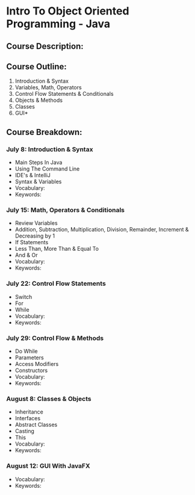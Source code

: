 # Intro To Object Oriented Programming - Java 

## Course Description:

## Course Outline:
1. Introduction & Syntax
2. Variables, Math, Operators 
3. Control Flow Statements & Conditionals
4. Objects & Methods
5. Classes
6. GUI*

## Course Breakdown:
### July 8:  Introduction & Syntax
- Main Steps In Java
- Using The Command Line
- IDE's & IntelliJ
- Syntax & Variables
- Vocabulary:
- Keywords:

### July 15:  Math, Operators & Conditionals
- Review Variables
- Addition, Subtraction, Multiplication, Division, Remainder, Increment & Decreasing by 1
- If Statements
- Less Than, More Than & Equal To
- And & Or
- Vocabulary:
- Keywords:

### July 22:  Control Flow Statements 
- Switch
- For
- While
- Vocabulary:
- Keywords:

### July 29:  Control Flow & Methods
- Do While
- Parameters
- Access Modifiers
- Constructors
- Vocabulary:
- Keywords:

### August 8:  Classes & Objects
- Inheritance
- Interfaces
- Abstract Classes
- Casting
- This
- Vocabulary:
- Keywords:

### August 12:  GUI With JavaFX
- Vocabulary:
- Keywords:
